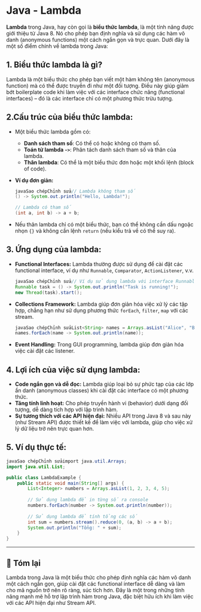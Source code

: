 # Java -  Lambda

**Lambda** trong Java, hay còn gọi là **biểu thức lambda**, là một tính năng được giới thiệu từ Java 8. Nó cho phép bạn định nghĩa và sử dụng các hàm vô danh (anonymous functions) một cách ngắn gọn và trực quan. Dưới đây là một số điểm chính về lambda trong Java:

## **1. Biểu thức lambda là gì?**

Lambda là một biểu thức cho phép bạn viết một hàm không tên (anonymous function) mà có thể được truyền đi như một đối tượng. Điều này giúp giảm bớt boilerplate code khi làm việc với các interface chức năng (functional interfaces) – đó là các interface chỉ có một phương thức trừu tượng.

## **2.Cấu trúc của biểu thức lambda:**

* Một biểu thức lambda gồm có:
  * **Danh sách tham số**: Có thể có hoặc không có tham số.
  * **Toán tử lambda `->`**: Phân tách danh sách tham số và thân của lambda.
  * **Thân lambda**: Có thể là một biểu thức đơn hoặc một khối lệnh (block of code).
*   **Ví dụ đơn giản:**

    ```java
    javaSao chépChỉnh sửa// Lambda không tham số
    () -> System.out.println("Hello, Lambda!");

    // Lambda có tham số
    (int a, int b) -> a + b;
    ```
* Nếu thân lambda chỉ có một biểu thức, bạn có thể không cần dấu ngoặc nhọn `{}` và không cần lệnh `return` (nếu kiểu trả về có thể suy ra).

## **3. Ứng dụng của lambda:**

*   **Functional Interfaces:** Lambda thường được sử dụng để cài đặt các functional interface, ví dụ như `Runnable`, `Comparator`, `ActionListener`, v.v.

    ```java
    javaSao chépChỉnh sửa// Ví dụ sử dụng lambda với interface Runnable:
    Runnable task = () -> System.out.println("Task is running!");
    new Thread(task).start();
    ```
*   **Collections Framework:** Lambda giúp đơn giản hóa việc xử lý các tập hợp, chẳng hạn như sử dụng phương thức `forEach`, `filter`, `map` với các stream.

    ```java
    javaSao chépChỉnh sửaList<String> names = Arrays.asList("Alice", "Bob", "Charlie");
    names.forEach(name -> System.out.println(name));
    ```
* **Event Handling:** Trong GUI programming, lambda giúp đơn giản hóa việc cài đặt các listener.

## **4. Lợi ích của việc sử dụng lambda:**

* **Code ngắn gọn và dễ đọc:** Lambda giúp loại bỏ sự phức tạp của các lớp ẩn danh (anonymous classes) khi cài đặt các interface có một phương thức.
* **Tăng tính linh hoạt:** Cho phép truyền hành vi (behavior) dưới dạng đối tượng, dễ dàng tích hợp với lập trình hàm.
* **Sự tương thích với các API hiện đại:** Nhiều API trong Java 8 và sau này (như Stream API) được thiết kế để làm việc với lambda, giúp cho việc xử lý dữ liệu trở nên trực quan hơn.

## **5. Ví dụ thực tế:**

```java
javaSao chépChỉnh sửaimport java.util.Arrays;
import java.util.List;

public class LambdaExample {
    public static void main(String[] args) {
        List<Integer> numbers = Arrays.asList(1, 2, 3, 4, 5);
        
        // Sử dụng lambda để in từng số ra console
        numbers.forEach(number -> System.out.println(number));
        
        // Sử dụng lambda để tính tổng các số
        int sum = numbers.stream().reduce(0, (a, b) -> a + b);
        System.out.println("Tổng: " + sum);
    }
}
```

***

## 🎯 Tóm lại

Lambda trong Java là một biểu thức cho phép định nghĩa các hàm vô danh một cách ngắn gọn, giúp cài đặt các functional interface dễ dàng và làm cho mã nguồn trở nên rõ ràng, súc tích hơn. Đây là một trong những tính năng mạnh mẽ hỗ trợ lập trình hàm trong Java, đặc biệt hữu ích khi làm việc với các API hiện đại như Stream API.
